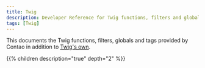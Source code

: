 ```yaml
---
title: Twig
description: Developer Reference for Twig functions, filters and globals.
tags: [Twig]
---
```


This documents the Twig functions, filters, globals and tags provided by Contao in addition to 
[Twig's own](https://twig.symfony.com/doc/3.x/#reference).

{{% children description="true" depth="2" %}}
